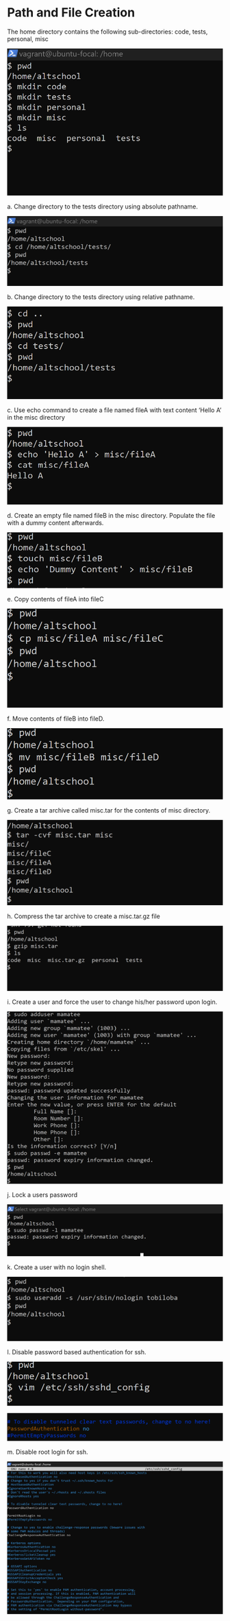 # Path and File Creation

The home directory contains the following sub-directories: code, tests, personal, misc 

![](https://raw.githubusercontent.com/Kemi-Lawrence/altschool_cloud_assignments/main/assignment_1/images/creation%20directory.png)

a. Change directory to the tests directory using absolute pathname.

![](https://raw.githubusercontent.com/Kemi-Lawrence/altschool_cloud_assignments/main/assignment_1/images/A.png)

b.  Change directory to the tests directory using relative pathname.

![](https://raw.githubusercontent.com/Kemi-Lawrence/altschool_cloud_assignments/main/assignment_1/images/B.png)

c. Use echo command to create a file named fileA with text content ‘Hello A’ in the misc directory

![](https://raw.githubusercontent.com/Kemi-Lawrence/altschool_cloud_assignments/main/assignment_1/images/C.png)

d.  Create an empty file named fileB in the misc directory. Populate the file with a dummy content afterwards.

![](https://raw.githubusercontent.com/Kemi-Lawrence/altschool_cloud_assignments/main/assignment_1/images/D.png)

e. Copy contents of fileA into fileC

![](https://raw.githubusercontent.com/Kemi-Lawrence/altschool_cloud_assignments/main/assignment_1/images/E.png)

f. Move contents of fileB into fileD.

![](https://raw.githubusercontent.com/Kemi-Lawrence/altschool_cloud_assignments/main/assignment_1/images/F.png)

g. Create a tar archive called misc.tar for the contents of misc directory.

![](https://raw.githubusercontent.com/Kemi-Lawrence/altschool_cloud_assignments/main/assignment_1/images/G.png)

h. Compress the tar archive to create a misc.tar.gz file

![](https://raw.githubusercontent.com/Kemi-Lawrence/altschool_cloud_assignments/main/assignment_1/images/H.png)

i. Create a user and force the user to change his/her password upon login.

![](https://raw.githubusercontent.com/Kemi-Lawrence/altschool_cloud_assignments/main/assignment_1/images/I.png)

j. Lock a users password

![](https://raw.githubusercontent.com/Kemi-Lawrence/altschool_cloud_assignments/main/assignment_1/images/J.png)

k. Create a user with no login shell.

![](https://raw.githubusercontent.com/Kemi-Lawrence/altschool_cloud_assignments/main/assignment_1/images/K.png)

l. Disable password based authentication for ssh.

![](https://raw.githubusercontent.com/Kemi-Lawrence/altschool_cloud_assignments/main/assignment_1/images/L1.png)

![](https://raw.githubusercontent.com/Kemi-Lawrence/altschool_cloud_assignments/main/assignment_1/images/L2.png)

m. Disable root login for ssh.

![](https://raw.githubusercontent.com/Kemi-Lawrence/altschool_cloud_assignments/main/assignment_1/images/M.png)